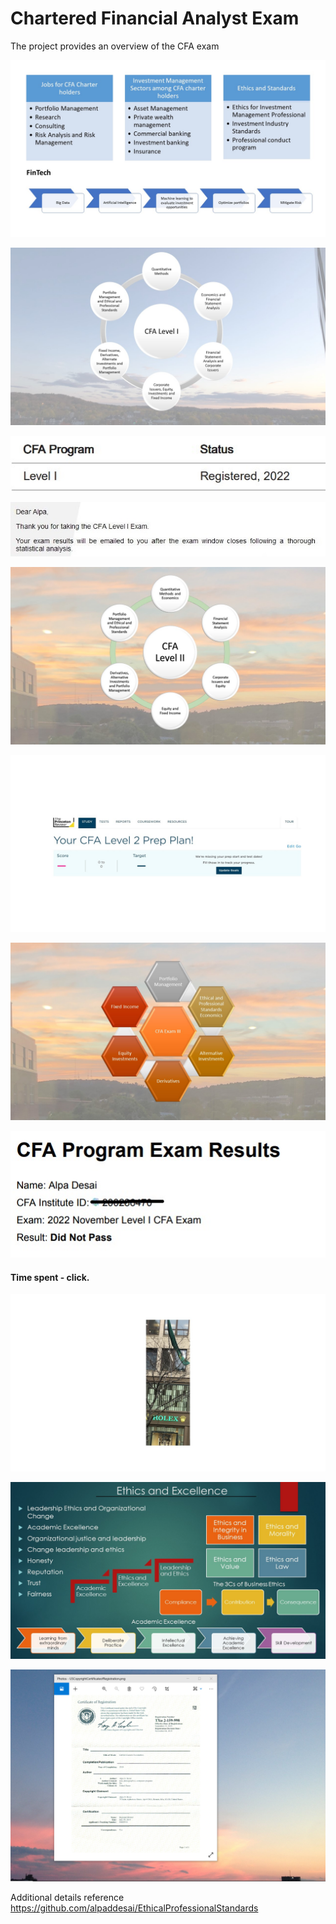 # Chartered Financial Analyst Exam 

The project provides an overview of the CFA exam 

![image](CFA.jpg)

![image](CFAExam.jpg)

![image](CFARegistered.jpg)

![image](CFAExamAcknowledgement.jpg)

![image](CFALevel_II_Exam.jpg)

![image](CFALevel_II.jpg)

![image](SlidesCFAExamIII.jpg)

![image](ExamResults.jpg)

#### Time spent - click.

![image](Ilikedmytime.jpg)

![image](Ethics.jpg)

![image](USCopyrightCertificate.png)

Additional details reference https://github.com/alpaddesai/EthicalProfessionalStandards
